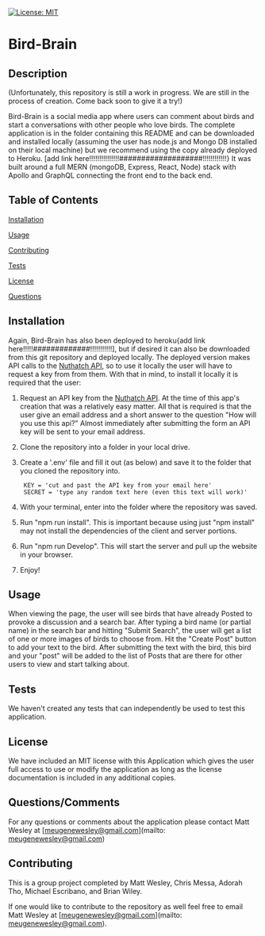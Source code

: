[![License: MIT](https://img.shields.io/badge/License-MIT-yellow.svg)](https://opensource.org/licenses/MIT)
# Bird-Brain

## Description

(Unfortunately, this repository is still a work in progress.  We are still in the process of creation.  Come back soon to give it a try!)

Bird-Brain is a social media app where users can comment about birds and start a conversations with other people who love birds.  The complete application is in the folder containing this README and can be downloaded and installed locally (assuming the user has node.js and Mongo DB installed on their local machine) but we recommend using the copy already deployed to Heroku. [add link here!!!!!!!!!!!!!!!###################!!!!!!!!!!!!}  It was built around a full MERN (mongoDB, Express, React, Node) stack with Apollo and GraphQL connecting the front end to the back end. 



## Table of Contents

[Installation](#Installation)

[Usage](#Usage)

[Contributing](#Contributing)

[Tests](#Tests)

[License](#License)

[Questions](#Questions)

## Installation

Again, Bird-Brain has also been deployed to heroku{add link here!!!!!#############!!!!!!!!!!!], but if desired it can also be downloaded from this git repository and deployed locally.  The deployed version makes API calls to the [Nuthatch API](https://nuthatch.lastelm.software/), so to use it locally the user will have to request a key from from them.  With that in mind, to install it locally it is required that the user:

1. Request an API key from the [Nuthatch API](https://nuthatch.lastelm.software/).  At the time of this app's creation that was a relatively easy matter.  All that is required is that the user give an email address and a short answer to the question "How will you use this api?" Almost immediately after submitting the form an API key will be sent to your email address. 

2. Clone the repository into a folder in your local drive. 

3. Create a '.env' file and fill it out (as below) and save it to the folder that you cloned the repository into. 

		KEY = 'cut and past the API key from your email here'
		SECRET = 'type any random text here (even this text will work)'

4. With your terminal, enter into the folder where the repository was saved. 

5. Run "npm run install".  This is important because using just "npm install" may not install the dependencies of the client and server portions. 

6. Run "npm run Develop".  This will start the server and pull up the website in your browser.

7. Enjoy!

## Usage

When viewing the page, the user will see birds that have already Posted to provoke a discussion and a search bar.  After typing a bird name (or partial name) in the search bar and hitting "Submit Search", the user will get a list of one or more images of birds to choose from.  Hit the "Create Post" button to add your text to the bird.  After submitting the text with the bird, this bird and your "post" will be added to the list of Posts that are there for other users to view and start talking about.

## Tests

We haven't created any tests that can independently be used to test this application. 

## License

We have included an MIT license with this Application which gives the user full access to use or modify the application as long as the license documentation is included in any additional copies.

## Questions/Comments

For any questions or comments about the application please contact Matt Wesley at [meugenewesley@gmail.com](mailto: meugenewesley@gmail.com)

## Contributing

This is a group project completed by Matt Wesley, Chris Messa, Adorah Tho, Michael Escribano, and Brian Wiley. 

If one would like to contribute to the repository as well feel free to email Matt Wesley at [meugenewesley@gmail.com](mailto: meugenewesley@gmail.com).  
